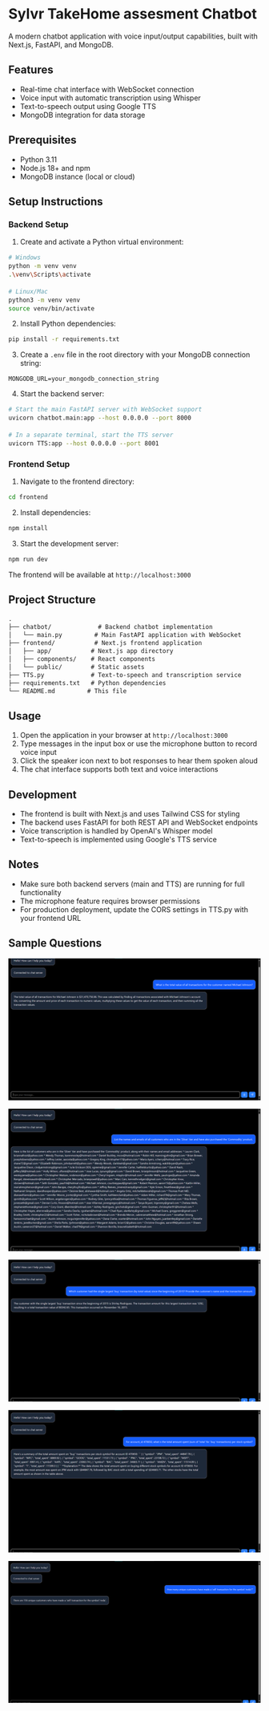 # Sylvr TakeHome assesment Chatbot

A modern chatbot application with voice input/output capabilities, built with Next.js, FastAPI, and MongoDB.

## Features

- Real-time chat interface with WebSocket connection
- Voice input with automatic transcription using Whisper
- Text-to-speech output using Google TTS
- MongoDB integration for data storage

## Prerequisites

- Python 3.11
- Node.js 18+ and npm
- MongoDB instance (local or cloud)

## Setup Instructions

### Backend Setup

1. Create and activate a Python virtual environment:
```bash
# Windows
python -m venv venv
.\venv\Scripts\activate

# Linux/Mac
python3 -m venv venv
source venv/bin/activate
```

2. Install Python dependencies:
```bash
pip install -r requirements.txt
```

3. Create a `.env` file in the root directory with your MongoDB connection string:
```
MONGODB_URL=your_mongodb_connection_string
```

4. Start the backend server:
```bash
# Start the main FastAPI server with WebSocket support
uvicorn chatbot.main:app --host 0.0.0.0 --port 8000

# In a separate terminal, start the TTS server
uvicorn TTS:app --host 0.0.0.0 --port 8001
```

### Frontend Setup

1. Navigate to the frontend directory:
```bash
cd frontend
```

2. Install dependencies:
```bash
npm install
```

3. Start the development server:
```bash
npm run dev
```

The frontend will be available at `http://localhost:3000`

## Project Structure

```
.
├── chatbot/             # Backend chatbot implementation
│   └── main.py         # Main FastAPI application with WebSocket
├── frontend/           # Next.js frontend application
│   ├── app/           # Next.js app directory
│   ├── components/    # React components
│   └── public/        # Static assets
├── TTS.py             # Text-to-speech and transcription service
├── requirements.txt   # Python dependencies
└── README.md         # This file
```

## Usage

1. Open the application in your browser at `http://localhost:3000`
2. Type messages in the input box or use the microphone button to record voice input
3. Click the speaker icon next to bot responses to hear them spoken aloud
4. The chat interface supports both text and voice interactions

## Development

- The frontend is built with Next.js and uses Tailwind CSS for styling
- The backend uses FastAPI for both REST API and WebSocket endpoints
- Voice transcription is handled by OpenAI's Whisper model
- Text-to-speech is implemented using Google's TTS service

## Notes

- Make sure both backend servers (main and TTS) are running for full functionality
- The microphone feature requires browser permissions
- For production deployment, update the CORS settings in TTS.py with your frontend URL

## Sample Questions

![q1](q1.png)

![q2](q2.png)

![q3](q3.png)

![q4](q4.png)

![q5](q5.png)
